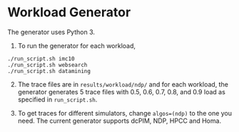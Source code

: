 # Workload Generator
The generator uses Python 3.

1. To run the generator for each workload,
```
./run_script.sh imc10
./run_script.sh websearch
./run_script.sh datamining
```

2. The trace files are in `results/workload/ndp/` and for each workload, the generator generates 5 trace files with 0.5, 0.6, 0.7, 0.8, and 0.9 load as specified in `run_script.sh`. 

3. To get traces for different simulators, change `algos=(ndp)` to the one you need. The current generator supports dcPIM, NDP, HPCC and Homa. 
